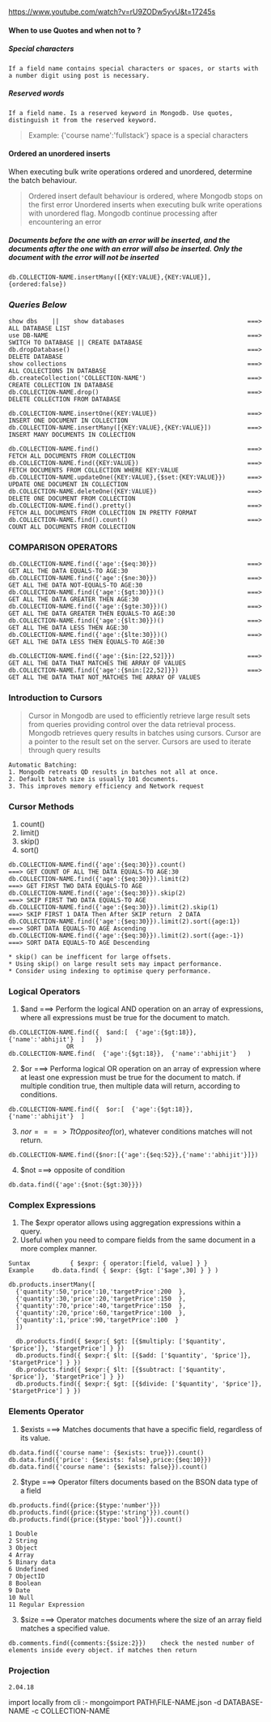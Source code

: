 https://www.youtube.com/watch?v=rU9ZODw5yvU&t=17245s

#### When to use Quotes and when not to ?
##### Special characters
`If a field name contains special characters or spaces, or starts with a number digit using post is necessary.`
##### Reserved words 
`If a field name. Is a reserved keyword in Mongodb. Use quotes, distinguish it from the reserved keyword.`
> Example: {'course name':'fullstack'} space is a special characters

#### Ordered an unordered inserts
When executing bulk write operations ordered and unordered, determine the batch behaviour. 
> Ordered insert 
default behaviour is ordered, where Mongodb stops on the first error 
>Unordered inserts
 when executing bulk write operations with unordered flag. Mongodb continue processing after encountering an error

##### Documents before the one with an error will be inserted, and the documents after the one with an error will also be inserted. Only the document with the error will not be inserted 
`db.COLLECTION-NAME.insertMany([{KEY:VALUE},{KEY:VALUE}],{ordered:false})`


### ***Queries Below***
```
show dbs    ||    show databases                                  ===> ALL DATABASE LIST
use DB-NAME                                                       ===> SWITCH TO DATABASE || CREATE DATABASE   
db.dropDatabase()                                                 ===> DELETE DATABASE
show collections                                                  ===> ALL COLLECTIONS IN DATABASE
db.createCollection('COLLECTION-NAME')                            ===> CREATE COLLECTION IN DATABASE
db.COLLECTION-NAME.drop()                                         ===> DELETE COLLECTION FROM DATABASE

db.COLLECTION-NAME.insertOne({KEY:VALUE})                         ===> INSERT ONE DOCUMENT IN COLLECTION
db.COLLECTION-NAME.insertMany([{KEY:VALUE},{KEY:VALUE}])          ===> INSERT MANY DOCUMENTS IN COLLECTION

db.COLLECTION-NAME.find()                                         ===> FETCH ALL DOCUMENTS FROM COLLECTION
db.COLLECTION-NAME.find({KEY:VALUE})                              ===> FETCH DOCUMENTS FROM COLLECTION WHERE KEY:VALUE
db.COLLECTION-NAME.updateOne({KEY:VALUE},{$set:{KEY:VALUE}})      ===> UPDATE ONE DOCUMENT IN COLLECTION
db.COLLECTION-NAME.deleteOne({KEY:VALUE})                         ===> DELETE ONE DOCUMENT FROM COLLECTION
db.COLLECTION-NAME.find().pretty()                                ===> FETCH ALL DOCUMENTS FROM COLLECTION IN PRETTY FORMAT
db.COLLECTION-NAME.find().count()                                 ===> COUNT ALL DOCUMENTS FROM COLLECTION
```

### COMPARISON OPERATORS
```
db.COLLECTION-NAME.find({'age':{$eq:30}})                         ===> GET ALL THE DATA EQUALS-TO AGE:30 
db.COLLECTION-NAME.find({'age':{$ne:30}})                         ===> GET ALL THE DATA NOT-EQUALS-TO AGE:30
db.COLLECTION-NAME.find({'age':{$gt:30}})()                       ===> GET ALL THE DATA GREATER THEN AGE:30
db.COLLECTION-NAME.find({'age':{$gte:30}})()                      ===> GET ALL THE DATA GREATER THEN EQUALS-TO AGE:30
db.COLLECTION-NAME.find({'age':{$lt:30}})()                       ===> GET ALL THE DATA LESS THEN AGE:30
db.COLLECTION-NAME.find({'age':{$lte:30}})()                      ===> GET ALL THE DATA LESS THEN EQUALS-TO AGE:30

db.COLLECTION-NAME.find({'age':{$in:[22,52]}})                    ===> GET ALL THE DATA THAT MATCHES THE ARRAY OF VALUES
db.COLLECTION-NAME.find({'age':{$nin:[22,52]}})                   ===> GET ALL THE DATA THAT NOT_MATCHES THE ARRAY OF VALUES

```


### Introduction to Cursors
> Cursor in Mongodb are used to efficiently retrieve large result sets from queries providing control over the data retrieval process.
> Mongodb retrieves query results in batches using cursors.
> Cursor are a pointer to the result set on the server.
> Cursors are used to iterate through query results
```
Automatic Batching: 
1. Mongodb retreats QD results in batches not all at once. 
2. Default batch size is usually 101 documents.
3. This improves memory efficiency and Network request
```
### Cursor Methods
1. count()  
2. limit()  
3. skip() 
4. sort() 
```
db.COLLECTION-NAME.find({'age':{$eq:30}}).count()                           ===> GET COUNT OF ALL THE DATA EQUALS-TO AGE:30
db.COLLECTION-NAME.find({'age':{$eq:30}}).limit(2)                          ===> GET FIRST TWO DATA EQUALS-TO AGE
db.COLLECTION-NAME.find({'age':{$eq:30}}).skip(2)                           ===> SKIP FIRST TWO DATA EQUALS-TO AGE
db.COLLECTION-NAME.find({'age':{$eq:30}}).limit(2).skip(1)                  ===> SKIP FIRST 1 DATA Then After SKIP return  2 DATA
db.COLLECTION-NAME.find({'age':{$eq:30}}).limit(2).sort({age:1})            ===> SORT DATA EQUALS-TO AGE Ascending 
db.COLLECTION-NAME.find({'age':{$eq:30}}).limit(2).sort({age:-1})           ===> SORT DATA EQUALS-TO AGE Descending

* skip() can be inefficent for large offsets.
* Using skip() on large result sets may impact performance.
* Consider using indexing to optimise query performance.
```

### Logical Operators
1. $and  ===> Perform the logical AND operation on an array of expressions, where all expressions must be true for the document to match.
```
db.COLLECTION-NAME.find({  $and:[  {'age':{$gt:18}},  {'name':'abhijit'}  ]   })
                OR
db.COLLECTION-NAME.find(  {'age':{$gt:18}},  {'name':'abhijit'}   )
```

2. $or   ===> Performa logical OR operation on an array of expression where at least one expression must be true for the document to match. if multiple condition true, then multiple data will return, according to conditions.
```
db.COLLECTION-NAME.find({  $or:[  {'age':{$gt:18}},  {'name':'abhijit'}  ]
```

3. $nor  ===> Tt Opposite of ($or), whatever conditions matches will not return.
```
db.COLLECTION-NAME.find({$nor:[{'age':{$eq:52}},{'name':'abhijit'}]})
```

4. $not  ===> opposite of condition

```
db.data.find({'age':{$not:{$gt:30}}})
```


### Complex Expressions
1. The $expr operator allows using aggregation expressions within a query.
2. Useful when you need to compare fields from the same document in a more complex manner.
```
Suntax           { $expr: { operator:[field, value] } }
Example     db.data.find( { $expr: {$gt: ['$age',30] } } )
```
```
db.products.insertMany([
  {'quantity':50,'price':10,'targetPrice':200  },
  {'quantity':30,'price':20,'targetPrice':150  },
  {'quantity':70,'price':40,'targetPrice':150  },
  {'quantity':20,'price':60,'targetPrice':100  },
  {'quantity':1,'price':90,'targetPrice':100  }
  ])

  db.products.find({ $expr:{ $gt: [{$multiply: ['$quantity', '$price']}, '$targetPrice'] } })
  db.products.find({ $expr:{ $lt: [{$add: ['$quantity', '$price']}, '$targetPrice'] } })
  db.products.find({ $expr:{ $lt: [{$subtract: ['$quantity', '$price']}, '$targetPrice'] } })
  db.products.find({ $expr:{ $gt: [{$divide: ['$quantity', '$price']}, '$targetPrice'] } })
```


### Elements Operator
1. $exists  ===> Matches documents that have a specific field, regardless of its value.
```
db.data.find({'course name': {$exists: true}}).count()
db.data.find({'price': {$exists: false},price:{$eq:10}})
db.data.find({'course name': {$exists: false}}).count()
```

2. $type    ===> Operator filters documents based on the BSON data type of a field
```
db.products.find({price:{$type:'number'}})
db.products.find({price:{$type:'string'}}).count()
db.products.find({price:{$type:'bool'}}).count()

1 Double
2 String
3 Object
4 Array
5 Binary data
6 Undefined
7 ObjectID
8 Boolean
9 Date
10 Null
11 Regular Expression

```

3. $size  ===> Operator matches documents where the size of an array field matches a specified value. 
```
db.comments.find({comments:{$size:2}})    check the nested number of elements inside every object. if matches then return
```



### Projection 
```
2.04.18
```






import locally from cli :- 
mongoimport PATH\FILE-NAME.json -d DATABASE-NAME -c COLLECTION-NAME